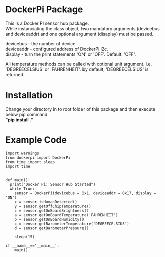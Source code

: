 # DockerPi Package

This is a Docker PI sensor hub package.<br>
While instanciating the class object, two mandatory arguments (devicebus and deviceaddr) and one optional argument (disaplay) must be passed.<br>

devicebus - the number of device.<br>
deviceaddr - configured address of DockerPi i2c.<br>
display - turn the print statements 'ON' or 'OFF'. Default: 'OFF'.<br>


All temperature methods can be called with optional unit argument. i.e, 'DEGREECELSIUS' or 'FAHRENHEIT'. by default, 'DEGREECELSIUS' is returned.<br>

# Installation

Change your directory in to root folder of this package and then execute below pip command.<br>
**"pip install ."**<br>

# Example Code

~~~
import warnings
from dockerpi import DockerPi
from time import sleep
import time


def main():
  print("Docker Pi: Sensor Hub Started")
  while True:
    sensor = DockerPi(devicebus = 0x1, deviceaddr = 0x17, display = 'ON')
    x = sensor.isHumanDetected()
    y = sensor.getOffChipTemperature()
    z = sensor.getOnBoardBrightness()
    a = sensor.getOnBoardTemperature('FAHRENHEIT')
    b = sensor.getOnBoardHumidity()
    c = sensor.getBarometerTemperature('DEGREECELSIUS')
    d = sensor.getBarometerPressure()

    sleep(15)

if __name__=='__main__':
    main()
~~~
